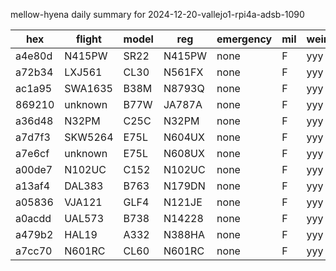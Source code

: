 mellow-hyena daily summary for 2024-12-20-vallejo1-rpi4a-adsb-1090

|hex|flight|model|reg|emergency|mil|weirdo|
|--|--|--|--|--|--|--|
|a4e80d|N415PW|SR22|N415PW|none|F|yyy|
|a72b34|LXJ561|CL30|N561FX|none|F|yyy|
|ac1a95|SWA1635|B38M|N8793Q|none|F|yyy|
|869210|unknown|B77W|JA787A|none|F|yyy|
|a36d48|N32PM|C25C|N32PM|none|F|yyy|
|a7d7f3|SKW5264|E75L|N604UX|none|F|yyy|
|a7e6cf|unknown|E75L|N608UX|none|F|yyy|
|a00de7|N102UC|C152|N102UC|none|F|yyy|
|a13af4|DAL383|B763|N179DN|none|F|yyy|
|a05836|VJA121|GLF4|N121JE|none|F|yyy|
|a0acdd|UAL573|B738|N14228|none|F|yyy|
|a479b2|HAL19|A332|N388HA|none|F|yyy|
|a7cc70|N601RC|CL60|N601RC|none|F|yyy|
